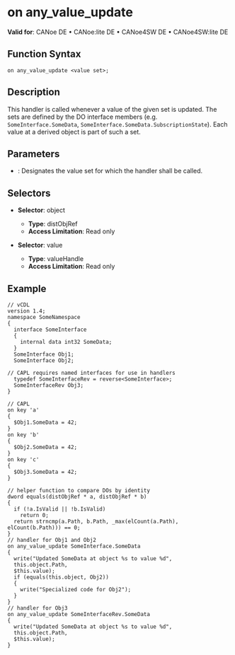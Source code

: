 # on any_value_update

**Valid for**: CANoe DE • CANoe:lite DE • CANoe4SW DE • CANoe4SW:lite DE

## Function Syntax

```
on any_value_update <value set>;
```

## Description

This handler is called whenever a value of the given set is updated. The sets are defined by the DO interface members (e.g. `SomeInterface.SomeData`, `SomeInterface.SomeData.SubscriptionState`). Each value at a derived object is part of such a set.

## Parameters

- **<value set>**: Designates the value set for which the handler shall be called.

## Selectors

- **Selector**: object
  - **Type**: distObjRef <T>
  - **Access Limitation**: Read only

- **Selector**: value
  - **Type**: valueHandle <T>
  - **Access Limitation**: Read only

## Example

```plaintext
// vCDL
version 1.4;
namespace SomeNamespace
{
  interface SomeInterface
  {
    internal data int32 SomeData;
  }
  SomeInterface Obj1;
  SomeInterface Obj2;

// CAPL requires named interfaces for use in handlers
  typedef SomeInterfaceRev = reverse<SomeInterface>;
  SomeInterfaceRev Obj3;
}

// CAPL
on key 'a'
{
  $Obj1.SomeData = 42;
}
on key 'b'
{
  $Obj2.SomeData = 42;
}
on key 'c'
{
  $Obj3.SomeData = 42;
}

// helper function to compare DOs by identity
dword equals(distObjRef * a, distObjRef * b)
{
  if (!a.IsValid || !b.IsValid)
    return 0;
  return strncmp(a.Path, b.Path, _max(elCount(a.Path), elCount(b.Path))) == 0;
}
// handler for Obj1 and Obj2
on any_value_update SomeInterface.SomeData
{
  write("Updated SomeData at object %s to value %d",
  this.object.Path,
  $this.value);
  if (equals(this.object, Obj2))
  {
    write("Specialized code for Obj2");
  }
}
// handler for Obj3
on any_value_update SomeInterfaceRev.SomeData
{
  write("Updated SomeData at object %s to value %d",
  this.object.Path,
  $this.value);
}
```
